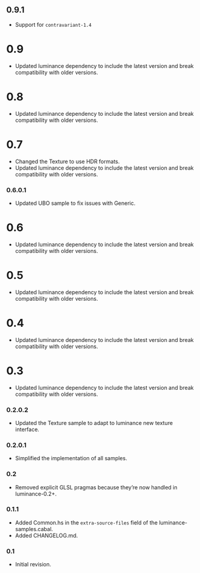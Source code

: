 ## 0.9.1

- Support for `contravariant-1.4`
# 0.9

- Updated luminance dependency to include the latest version and break compatibility with older
  versions.

# 0.8

- Updated luminance dependency to include the latest version and break compatibility with older
  versions.

# 0.7

- Changed the Texture to use HDR formats.
- Updated luminance dependency to include the latest version and break compatibility with older
  versions.

### 0.6.0.1

- Updated UBO sample to fix issues with Generic.

# 0.6

- Updated luminance dependency to include the latest version and break compatibility with older
  versions.

# 0.5

- Updated luminance dependency to include the latest version and break compatibility with older
  versions.

# 0.4

- Updated luminance dependency to include the latest version and break compatibility with older
  versions.

# 0.3

- Updated luminance dependency to include the latest version and break compatibility with older
  versions.

### 0.2.0.2

- Updated the Texture sample to adapt to luminance new texture interface.

### 0.2.0.1

- Simplified the implementation of all samples.

### 0.2

- Removed explicit GLSL pragmas because they’re now handled in luminance-0.2+.

### 0.1.1

- Added Common.hs in the `extra-source-files` field of the luminance-samples.cabal.
- Added CHANGELOG.md.

### 0.1

- Initial revision.
